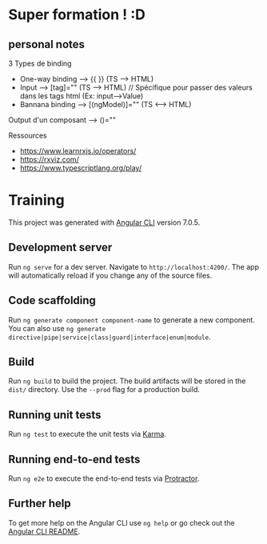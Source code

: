 # Super formation ! :D

## personal notes

3 Types de binding
- One-way binding --> {{ <myVar> }} (TS --> HTML)
- Input --> [tag]="<myVar>" (TS --> HTML) // Spécifique pour passer des valeurs dans les tags html (Ex: input-->Value)
- Bannana binding --> [(ngModel)]="<myVar>" (TS <--> HTML)

Output d'un composant --> ()="<function>"

Ressources
- https://www.learnrxjs.io/operators/
- https://rxviz.com/
- https://www.typescriptlang.org/play/

# Training

This project was generated with [Angular CLI](https://github.com/angular/angular-cli) version 7.0.5.

## Development server

Run `ng serve` for a dev server. Navigate to `http://localhost:4200/`. The app will automatically reload if you change any of the source files.

## Code scaffolding

Run `ng generate component component-name` to generate a new component. You can also use `ng generate directive|pipe|service|class|guard|interface|enum|module`.

## Build

Run `ng build` to build the project. The build artifacts will be stored in the `dist/` directory. Use the `--prod` flag for a production build.

## Running unit tests

Run `ng test` to execute the unit tests via [Karma](https://karma-runner.github.io).

## Running end-to-end tests

Run `ng e2e` to execute the end-to-end tests via [Protractor](http://www.protractortest.org/).

## Further help

To get more help on the Angular CLI use `ng help` or go check out the [Angular CLI README](https://github.com/angular/angular-cli/blob/master/README.md).
